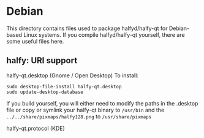 
Debian
====================
This directory contains files used to package halfyd/halfy-qt
for Debian-based Linux systems. If you compile halfyd/halfy-qt yourself, there are some useful files here.

## halfy: URI support ##


halfy-qt.desktop  (Gnome / Open Desktop)
To install:

	sudo desktop-file-install halfy-qt.desktop
	sudo update-desktop-database

If you build yourself, you will either need to modify the paths in
the .desktop file or copy or symlink your halfy-qt binary to `/usr/bin`
and the `../../share/pixmaps/halfy128.png` to `/usr/share/pixmaps`

halfy-qt.protocol (KDE)

